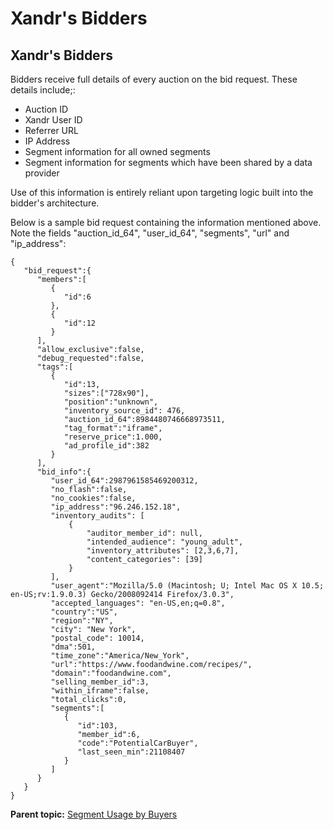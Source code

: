 # <span class="ph">Xandr</span>'s Bidders

<div class="body">

<div class="section">

## <span class="ph">Xandr</span>'s Bidders

Bidders receive full details of every auction on the bid request. These
details include;:

- Auction ID
- <span class="ph">Xandr</span> User ID
- Referrer URL
- IP Address
- Segment information for all owned segments
- Segment information for segments which have been shared by a data
  provider

Use of this information is entirely reliant upon targeting logic built
into the bidder's architecture.

Below is a sample bid request containing the information mentioned
above. Note the fields "auction_id_64", "user_id_64", "segments", "url"
and "ip_address":

``` pre
{
   "bid_request":{
      "members":[
         {
            "id":6
         },
         {
            "id":12
         }
      ],
      "allow_exclusive":false,
      "debug_requested":false,
      "tags":[
         {
            "id":13,
            "sizes":["728x90"],
            "position":"unknown",
            "inventory_source_id": 476,
            "auction_id_64":8984480746668973511,
            "tag_format":"iframe",
            "reserve_price":1.000,
            "ad_profile_id":382
         }
      ],
      "bid_info":{
         "user_id_64":2987961585469200312,
         "no_flash":false,
         "no_cookies":false,
         "ip_address":"96.246.152.18",
         "inventory_audits": [
             {
                 "auditor_member_id": null,
                 "intended_audience": "young_adult",
                 "inventory_attributes": [2,3,6,7],
                 "content_categories": [39]
             }
         ],
         "user_agent":"Mozilla/5.0 (Macintosh; U; Intel Mac OS X 10.5; en-US;rv:1.9.0.3) Gecko/2008092414 Firefox/3.0.3",
         "accepted_languages": "en-US,en;q=0.8",
         "country":"US",
         "region":"NY",
         "city": "New York",
         "postal_code": 10014,
         "dma":501,
         "time_zone":"America/New_York",
         "url":"https://www.foodandwine.com/recipes/",
         "domain":"foodandwine.com",
         "selling_member_id":3,
         "within_iframe":false,
         "total_clicks":0,
         "segments":[
            {
               "id":103,
               "member_id":6,
               "code":"PotentialCarBuyer",
               "last_seen_min":21108407
            }
         ]
      }
   }
}
```

</div>

</div>

<div class="related-links">

<div class="familylinks">

<div class="parentlink">

**Parent topic:**
<a href="segment-usage-by-buyers.html" class="link">Segment Usage by
Buyers</a>

</div>

</div>

</div>
